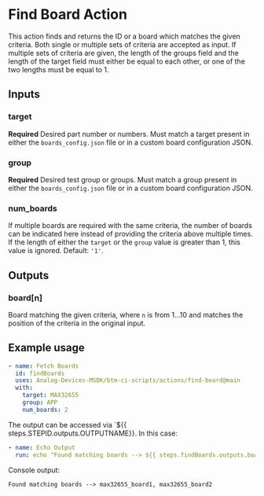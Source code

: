 # Find Board Action

This action finds and returns the ID or a board which matches the given criteria. Both single or multiple sets of criteria are accepted as input. If multiple sets of criteria are given, the length of the groups field and the length of the target field must either be equal to each other, or one of the two lengths must be equal to 1.

## Inputs

### target

**Required** Desired part number or numbers. Must match a target present in either the `boards_config.json` file or in a custom board configuration JSON.

### group

**Required** Desired test group or groups. Must match a group present in either the `boards_config.json` file or in a custom board configuration JSON.

### num_boards

If multiple boards are required with the same criteria, the number of boards can be indicated here instead of providing the criteria above multiple times. If the length of either the `target` or the `group` value is greater than 1, this value is ignored. Default: `'1'`.


## Outputs

### board[n]

Board matching the given criteria, where `n` is from 1...10 and matches the position of the criteria in the original input.

## Example usage

```yaml
- name: Fetch Boards
  id: findBoards
  uses: Analog-Devices-MSDK/btm-ci-scripts/actions/find-board@main
  with:
    target: MAX32655
    group: APP
    num_boards: 2
```

The output can be accessed via `${{ steps.STEPID.outputs.OUTPUTNAME}}. In this case:

```yaml
- name: Echo Output
  run: echo "Found matching boards --> ${{ steps.findBoards.outputs.board1 }}, ${{ steps.findBoards.outputs.board2 }}"
```

Console output:

```
Found matching boards --> max32655_board1, max32655_board2
```